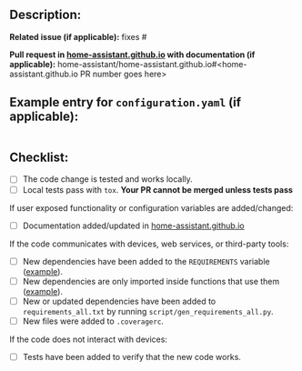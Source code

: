 ## Description:


**Related issue (if applicable):** fixes #<home-assistant issue number goes here>

**Pull request in [home-assistant.github.io](https://github.com/home-assistant/home-assistant.github.io) with documentation (if applicable):** home-assistant/home-assistant.github.io#<home-assistant.github.io PR number goes here>

## Example entry for `configuration.yaml` (if applicable):
```yaml

```

## Checklist:
  - [ ] The code change is tested and works locally.
  - [ ] Local tests pass with `tox`. **Your PR cannot be merged unless tests pass**

If user exposed functionality or configuration variables are added/changed:
  - [ ] Documentation added/updated in [home-assistant.github.io](https://github.com/home-assistant/home-assistant.github.io)

If the code communicates with devices, web services, or third-party tools:
  - [ ] New dependencies have been added to the `REQUIREMENTS` variable ([example][ex-requir]).
  - [ ] New dependencies are only imported inside functions that use them ([example][ex-import]).
  - [ ] New or updated dependencies have been added to `requirements_all.txt` by running `script/gen_requirements_all.py`.
  - [ ] New files were added to `.coveragerc`.

If the code does not interact with devices:
  - [ ] Tests have been added to verify that the new code works.

[ex-requir]: https://github.com/home-assistant/home-assistant/blob/dev/homeassistant/components/keyboard.py#L14
[ex-import]: https://github.com/home-assistant/home-assistant/blob/dev/homeassistant/components/keyboard.py#L54
